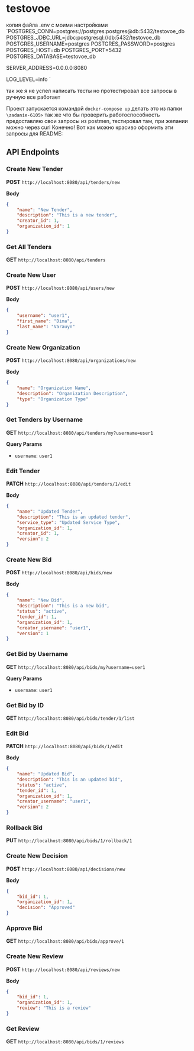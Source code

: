 # testovoe

копия файла .env с моими настройками 
`POSTGRES_CONN=postgres://postgres:postgres@db:5432/testovoe_db
POSTGRES_JDBC_URL=jdbc:postgresql://db:5432/testovoe_db
POSTGRES_USERNAME=postgres
POSTGRES_PASSWORD=postgres
POSTGRES_HOST=db
POSTGRES_PORT=5432
POSTGRES_DATABASE=testovoe_db

SERVER_ADDRESS=0.0.0.0:8080

LOG_LEVEL=info
`

так же я не успел написать тесты но протестировал все запросы в ручную все работает


Проект запускается командой `docker-compose up` делать это из папки `\zadanie-6105>` 
так же что бы проверить работоспособность предоставляю свои запросы из postmen, тестировал там, при желании можно через curl 
Конечно! Вот как можно красиво оформить эти запросы для README:


## API Endpoints

### Create New Tender

**POST** `http://localhost:8080/api/tenders/new`

**Body**
```json
{
    "name": "New Tender",
    "description": "This is a new tender",
    "creator_id": 1,
    "organization_id": 1
}
```

### Get All Tenders

**GET** `http://localhost:8080/api/tenders`

### Create New User

**POST** `http://localhost:8080/api/users/new`

**Body**
```json
{
    "username": "user1",
    "first_name": "Dima",
    "last_name": "Varauyn"
}
```

### Create New Organization

**POST** `http://localhost:8080/api/organizations/new`

**Body**
```json
{
    "name": "Organization Name",
    "description": "Organization Description",
    "type": "Organization Type"
}
```

### Get Tenders by Username

**GET** `http://localhost:8080/api/tenders/my?username=user1`

**Query Params**
- `username`: `user1`

### Edit Tender

**PATCH** `http://localhost:8080/api/tenders/1/edit`

**Body**
```json
{
    "name": "Updated Tender",
    "description": "This is an updated tender",
    "service_type": "Updated Service Type",
    "organization_id": 1,
    "creator_id": 1,
    "version": 2
}
```

### Create New Bid

**POST** `http://localhost:8080/api/bids/new`

**Body**
```json
{
    "name": "New Bid",
    "description": "This is a new bid",
    "status": "active",
    "tender_id": 1,
    "organization_id": 1,
    "creator_username": "user1",
    "version": 1
}
```

### Get Bid by Username

**GET** `http://localhost:8080/api/bids/my?username=user1`

**Query Params**
- `username`: `user1`

### Get Bid by ID

**GET** `http://localhost:8080/api/bids/tender/1/list`

### Edit Bid

**PATCH** `http://localhost:8080/api/bids/1/edit`

**Body**
```json
{
    "name": "Updated Bid",
    "description": "This is an updated bid",
    "status": "active",
    "tender_id": 1,
    "organization_id": 1,
    "creator_username": "user1",
    "version": 2
}
```

### Rollback Bid

**PUT** `http://localhost:8080/api/bids/1/rollback/1`

### Create New Decision

**POST** `http://localhost:8080/api/decisions/new`

**Body**
```json
{
    "bid_id": 1,
    "organization_id": 1,
    "decision": "Approved"
}
```

### Approve Bid

**GET** `http://localhost:8080/api/bids/approve/1`

### Create New Review

**POST** `http://localhost:8080/api/reviews/new`

**Body**
```json
{
    "bid_id": 1,
    "organization_id": 1,
    "review": "This is a review"
}
```

### Get Review

**GET** `http://localhost:8080/api/bids/1/reviews`

